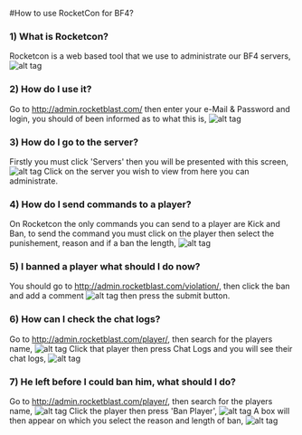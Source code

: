 #How to use RocketCon for BF4?

### 1) What is Rocketcon?

Rocketcon is a web based tool that we use to administrate our BF4 servers, 
![alt tag](http://i.imgur.com/VZWF8WN.png)

### 2) How do I use it?

Go to http://admin.rocketblast.com/ then enter your e-Mail & Password and login, you should of been informed as to what
this is,
![alt tag](i.imgur.com/uv7frmT.jpg)

### 3) How do I go to the server?

Firstly you must click 'Servers' then you will be presented with this screen,
![alt tag](http://i.imgur.com/n9Ok0in.png)
Click on the server you wish to view from here you can administrate.

### 4) How do I send commands to a player?

On Rocketcon the only commands you can send to a player are Kick and Ban, to send the command you must click on the
player then select the punishement, reason and if a ban the length,
![alt tag](http://i.imgur.com/TUyZgy5.png)

### 5) I banned a player what should I do now?

You should go to http://admin.rocketblast.com/violation/, then click the ban and add a comment
![alt tag](http://i.imgur.com/zD6Hgz0.png)
then press the submit button.

### 6) How can I check the chat logs?

Go to http://admin.rocketblast.com/player/, then search for the players name,
![alt tag](http://i.imgur.com/i7t2nvO.jpg)
Click that player then press Chat Logs and you will see their chat logs,
![alt tag](http://i.imgur.com/sHOP4CZ.png)

### 7) He left before I could ban him, what should I do?

Go to http://admin.rocketblast.com/player/, then search for the players name,
![alt tag](http://i.imgur.com/i7t2nvO.jpg)
Click the player then press 'Ban Player',
![alt tag](http://i.imgur.com/wYPUd3I.jpg)
A box will then appear on which you select the reason and length of ban,
![alt tag](http://i.imgur.com/aLMzuJl.png)

